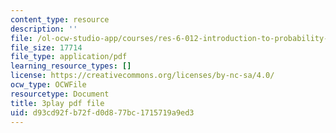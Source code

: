 ```yaml
---
content_type: resource
description: ''
file: /ol-ocw-studio-app/courses/res-6-012-introduction-to-probability-spring-2018/d93cd92fb72fd0d877bc1715719a9ed3_ipSdsosGJBs.pdf
file_size: 17714
file_type: application/pdf
learning_resource_types: []
license: https://creativecommons.org/licenses/by-nc-sa/4.0/
ocw_type: OCWFile
resourcetype: Document
title: 3play pdf file
uid: d93cd92f-b72f-d0d8-77bc-1715719a9ed3
---
```

